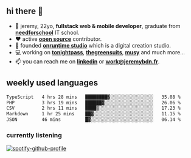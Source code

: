 ## hi there 👋

- 👦 jeremy,  22yo, **fullstack web & mobile developer**, graduate from **[needforschool](https://www.needfor-school.com/)** IT school.
- ❤️ active **[open source](https://github.com/jerembdn)** contributor.
- 🧠 founded **[onruntime studio](https://github.com/onruntime)** which is a digital creation studio.
- 💻 working on **[tonightpass](https://tonightpass.com)**, **[thegreensuits](https://thegreensuits.fr)**, **[musy](https://github.com/musyapp)** and much more...
- 📫 you can reach me on **[linkedin](https://www.linkedin.com/in/jeremybdn/)** or **[work@jeremybdn.fr](mailto:work@jeremybdn.fr)**.

## weekly used languages

<!--START_SECTION:waka-->

```txt
TypeScript   4 hrs 28 mins   ████████▓░░░░░░░░░░░░░░░░   35.08 %
PHP          3 hrs 19 mins   ██████▓░░░░░░░░░░░░░░░░░░   26.06 %
CSV          2 hrs 11 mins   ████▒░░░░░░░░░░░░░░░░░░░░   17.23 %
Markdown     1 hr 25 mins    ██▓░░░░░░░░░░░░░░░░░░░░░░   11.15 %
JSON         46 mins         █▓░░░░░░░░░░░░░░░░░░░░░░░   06.14 %
```

<!--END_SECTION:waka-->

### currently listening
[![spotify-github-profile](https://spotify-github-profile.vercel.app/api/view?uid=31ugdvkonmhxzbnkai2r7ue2empe&cover_image=true&theme=natemoo-re&show_offline=false&background_color=121212&bar_color=3356d7&bar_color_cover=false)](https://open.spotify.com/user/31225jnpumbhbpldcz2wjg24aymi)
